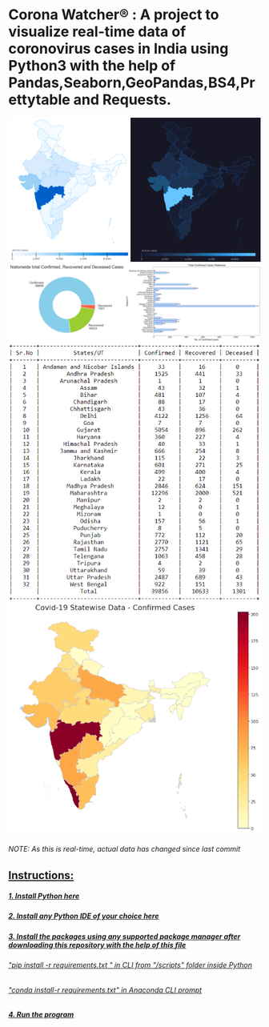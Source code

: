 <h1> Corona Watcher® : A project to visualize real-time data of coronovirus cases in India using Python3 with the help of Pandas,Seaborn,GeoPandas,BS4,Prettytable and Requests.</h1>




![C1](https://github.com/ShankarNarayanan97/Corona-Watcher/blob/master/join2.jpg)
![C1](https://github.com/ShankarNarayanan97/Corona-Watcher/blob/master/join1.jpg)
![C1](https://github.com/ShankarNarayanan97/Corona-Watcher/blob/master/fig4.PNG)
![C1](https://github.com/ShankarNarayanan97/Corona-Watcher/blob/master/fig3.png)
<h6>NOTE: As this is real-time, actual data has changed since last commit</h6>


<u><h2>Instructions:</h2>
<h5>1. Install Python <a href="https://www.python.org/downloads/">here</a> </h5>
<h5>2. Install any Python IDE of your choice <a href="https://wiki.python.org/moin/IntegratedDevelopmentEnvironments">here</a> </h5>
<h5>3. Install the packages using any
<a href="https://towardsdatascience.com/which-python-package-manager-should-you-use-d0fd0789a250">supported package manager</a> after downloading this repository with the help of this <a href="https://github.com/ShankarNarayanan97/Corona-Watcher/blob/master/requirements.txt">file</a></h5>

<h6>"pip install -r requirements.txt " in CLI from "/scripts" folder inside Python </h6>
<h6>"conda install-r requirements.txt" in Anaconda CLI prompt</h6>
<h5>4. Run the program</h5>



